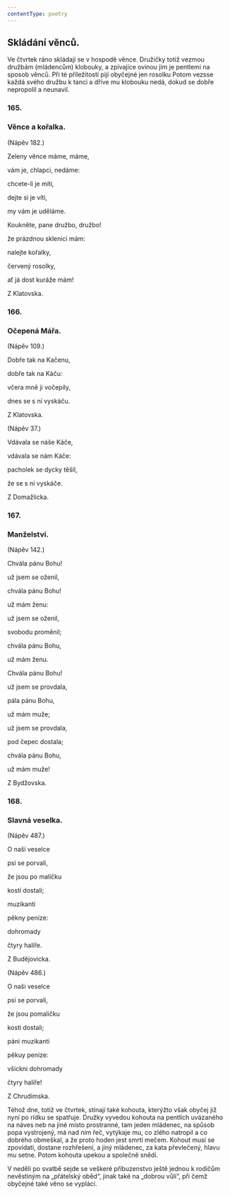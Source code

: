 ```yaml
---
contentType: poetry
---
```


<section>

## Skládání věnců.

Ve čtvrtek ráno skládají se v hospodě věnce. Družičky totiž vezmou družbám (mládencům) klobouky, a zpívajíce ovinou jim je pentlemi na sposob věnců. Při té příležitosti pijí obyčejné jen rosolku Potom vezsse každá svého družbu k tanci a dříve mu klobouku nedá, dokud se dobře nepropolil a neunavil.

### 165.

### Věnce a kořalka.

(Nápěv 182.)

Zeleny věnce máme, máme,

vám je, chlapci, nedáme:

chcete-li je míti,

dejte si je víti,

my vám je uděláme.

Koukněte, pane družbo, družbo!

že prázdnou sklenici mám:

nalejte kořalky,

červený rosolky,

ať já dost kuráže mám!

Z Klatovska.

### 166.

### Očepená Mářa.

(Nápěv 109.)

Dobře tak na Kačenu,

dobře tak na Káču:

včera mně ji vočepily,

dnes se s ní vyskáču.

Z Klatovska.

(Nápěv 37.)

Vdávala se náše Káče,

vdávala se nám Káče:

pacholek se dycky těšil,

že se s ní vyskáče.

Z Domažlicka.

### 167.

### Manželství.

(Nápěv 142.)

Chvála pánu Bohu!

už jsem se oženil,

chvála pánu Bohu!

už mám ženu:

už jsem se oženil,

svobodu proměnil;

chvála pánu Bohu,

už mám ženu.

Chvála pánu Bohu!

už jsem se provdala,

pála pánu Bohu,

už mám muže;

už jsem se provdala,

pod čepec dostala;

chvála pánu Bohu,

už mám muže!

Z Bydžovska.

### 168.

### Slavná veselka.

(Nápěv 487.)

O naší veselce

psi se porvali,

že jsou po malíčku

kostí dostali;

muzikanti

pěkny peníze:

dohromady

čtyry halíře.

Z Budějovicka.

(Nápěv 486.)

O naši veselce

psi se porvali,

že jsou pomaličku

kostí dostali;

páni muzikanti

pěkuy peníze:

všickni dohromady

čtyry halíře!

Z Chrudimska.

Téhož dne, totiž ve čtvrtek, stínají také kohouta, kterýžto však obyčej již nyní po rídku se spatřuje. Družky vyvedou kohouta na pentlích uvázaného na náves neb na jiné místo prostranné, tam jeden mládenec, na spůsob popa vystrojený, má nad nim řeč, vytýkaje mu, co zlého natropil a co dobrého obmeškal, a že proto hoden jest smrti mečem. Kohout musí se zpovídati, dostane rozhřešení, a jiný mládenec, za kata převlečený, hlavu mu setne. Potom kohouta upekou a společně snědí.

V neděli po svatbě sejde se veškeré příbuzenstvo ještě jednou k rodičům nevěstiným na „přátelský oběd“, jinak také na „dobrou vůli“, při čemž obyčejné také věno se vyplácí.

</section>
